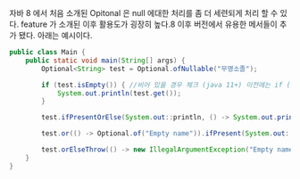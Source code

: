 자바 8 에서 처음 소개된 Opitonal 은 null 에대한 처리를 좀 더 세련되게 처리 할 수 있다. feature 가 소개된 이후 활용도가 굉장히 높다.8 이후 버전에서 유용한 메서들이 추가 됐다. 아래는 예시이다.
```java
public class Main {
    public static void main(String[] args) {
        Optional<String> test = Optional.ofNullable("무명소졸");

        if (test.isEmpty()) { //비어 있을 경우 체크 (java 11+) 이전에는 if (!test.isPresent()) 사고의 흐름과 반대되서 가독성이 떨어진다.
            System.out.println(test.get());
        }

        test.ifPresentOrElse(System.out::println, () -> System.out.println("Empty name")); //java 9+

        test.or(() -> Optional.of("Empty name")).ifPresent(System.out::println); //java 9+

        test.orElseThrow(() -> new IllegalArgumentException("Empty name")); //java 10+
    }
}
```